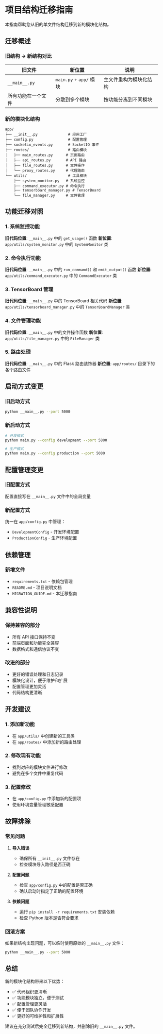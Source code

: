 # 项目结构迁移指南

本指南帮助您从旧的单文件结构迁移到新的模块化结构。

## 迁移概述

### 旧结构 → 新结构对比

| 旧文件 | 新位置 | 说明 |
|--------|--------|------|
| `__main__.py` | `main.py` + `app/` 模块 | 主文件重构为模块化结构 |
| 所有功能在一个文件 | 分散到多个模块 | 按功能分离到不同模块 |

### 新的模块化结构

```
app/
├── __init__.py              # 应用工厂
├── config.py                # 配置管理
├── socketio_events.py       # SocketIO 事件
├── routes/                  # 路由模块
│   ├── main_routes.py      # 页面路由
│   ├── api_routes.py       # API 路由
│   ├── file_routes.py      # 文件操作
│   └── proxy_routes.py     # 代理路由
└── utils/                   # 工具模块
    ├── system_monitor.py   # 系统监控
    ├── command_executor.py # 命令执行
    ├── tensorboard_manager.py # TensorBoard
    └── file_manager.py     # 文件管理
```

## 功能迁移对照

### 1. 系统监控功能
**旧代码位置**: `__main__.py` 中的 `get_usage()` 函数
**新位置**: `app/utils/system_monitor.py` 中的 `SystemMonitor` 类

### 2. 命令执行功能
**旧代码位置**: `__main__.py` 中的 `run_command()` 和 `emit_output()` 函数
**新位置**: `app/utils/command_executor.py` 中的 `CommandExecutor` 类

### 3. TensorBoard 管理
**旧代码位置**: `__main__.py` 中的 TensorBoard 相关代码
**新位置**: `app/utils/tensorboard_manager.py` 中的 `TensorBoardManager` 类

### 4. 文件管理功能
**旧代码位置**: `__main__.py` 中的文件操作函数
**新位置**: `app/utils/file_manager.py` 中的 `FileManager` 类

### 5. 路由处理
**旧代码位置**: `__main__.py` 中的 Flask 路由装饰器
**新位置**: `app/routes/` 目录下的各个路由文件

## 启动方式变更

### 旧启动方式
```bash
python __main__.py --port 5000
```

### 新启动方式
```bash
# 开发模式
python main.py --config development --port 5000

# 生产模式  
python main.py --config production --port 5000
```

## 配置管理变更

### 旧配置方式
配置直接写在 `__main__.py` 文件中的全局变量

### 新配置方式
统一在 `app/config.py` 中管理：
- `DevelopmentConfig` - 开发环境配置
- `ProductionConfig` - 生产环境配置

## 依赖管理

### 新增文件
- `requirements.txt` - 依赖包管理
- `README.md` - 项目说明文档
- `MIGRATION_GUIDE.md` - 本迁移指南

## 兼容性说明

### 保持兼容的部分
- 所有 API 接口保持不变
- 前端页面和功能完全兼容
- 数据格式和通信协议不变

### 改进的部分
- 更好的错误处理和日志记录
- 模块化设计，便于维护和扩展
- 配置管理更加灵活
- 代码结构更清晰

## 开发建议

### 1. 添加新功能
- 在 `app/utils/` 中创建新的工具类
- 在 `app/routes/` 中添加新的路由处理

### 2. 修改现有功能
- 找到对应的模块文件进行修改
- 避免在多个文件中重复代码

### 3. 配置修改
- 在 `app/config.py` 中添加新的配置项
- 使用环境变量管理敏感配置

## 故障排除

### 常见问题

1. **导入错误**
   - 确保所有 `__init__.py` 文件存在
   - 检查模块导入路径是否正确

2. **配置问题**
   - 检查 `app/config.py` 中的配置是否正确
   - 确认启动时指定了正确的配置环境

3. **依赖问题**
   - 运行 `pip install -r requirements.txt` 安装依赖
   - 检查 Python 版本是否符合要求

### 回滚方案
如果新结构出现问题，可以临时使用原始的 `__main__.py` 文件：
```bash
python __main__.py --port 5000
```

## 总结

新的模块化结构带来以下优势：
- ✅ 代码组织更清晰
- ✅ 功能模块独立，便于测试
- ✅ 配置管理更灵活
- ✅ 便于团队协作开发
- ✅ 更好的可维护性和扩展性

建议在充分测试后完全迁移到新结构，并删除旧的 `__main__.py` 文件。
